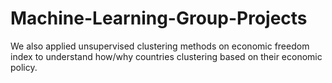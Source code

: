 # Machine-Learning-Group-Projects


We also applied unsupervised clustering methods on economic freedom index to understand how/why countries clustering based on their economic policy.

